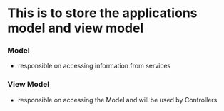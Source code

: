 # This is to store the applications model and view model

### Model

- responsible on accessing information from services

### View Model

- responsible on accessing the Model and will be used by Controllers
